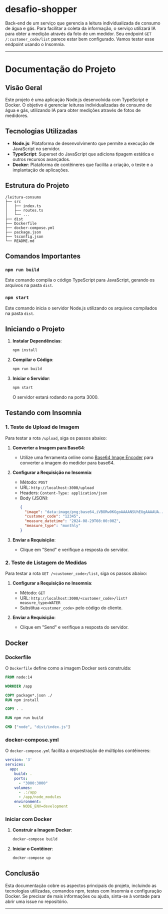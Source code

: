 # desafio-shopper
Back-end de um serviço que gerencia a leitura individualizada de consumo de água e gás. Para facilitar a coleta da informação, o serviço utilizará IA para obter a medição através da foto de um medidor.
Seu endpoint `GET /:customer_code/list` parece estar bem configurado. Vamos testar esse endpoint usando o Insomnia.

---

# Documentação do Projeto

## Visão Geral
Este projeto é uma aplicação Node.js desenvolvida com TypeScript e Docker. O objetivo é gerenciar leituras individualizadas de consumo de água e gás, utilizando IA para obter medições através de fotos de medidores.

## Tecnologias Utilizadas
- **Node.js**: Plataforma de desenvolvimento que permite a execução de JavaScript no servidor.
- **TypeScript**: Superset do JavaScript que adiciona tipagem estática e outros recursos avançados.
- **Docker**: Plataforma de contêineres que facilita a criação, o teste e a implantação de aplicações.

## Estrutura do Projeto
```
/leitura-consumo
├── src
│   ├── index.ts
│   ├── routes.ts
│   └── ...
├── dist
├── Dockerfile
├── docker-compose.yml
├── package.json
├── tsconfig.json
└── README.md
```

## Comandos Importantes
### `npm run build`
Este comando compila o código TypeScript para JavaScript, gerando os arquivos na pasta `dist`.

### `npm start`
Este comando inicia o servidor Node.js utilizando os arquivos compilados na pasta `dist`.

## Iniciando o Projeto
1. **Instalar Dependências**:
   ```bash
   npm install
   ```

2. **Compilar o Código**:
   ```bash
   npm run build
   ```

3. **Iniciar o Servidor**:
   ```bash
   npm start
   ```
   O servidor estará rodando na porta 3000.

## Testando com Insomnia
### 1. Teste de Upload de Imagem
Para testar a rota `/upload`, siga os passos abaixo:

1. **Converter a Imagem para Base64**:
   - Utilize uma ferramenta online como [Base64 Image Encoder](https://www.base64-image.de/) para converter a imagem do medidor para base64.

2. **Configurar a Requisição no Insomnia**:
   - Método: `POST`
   - URL: `http://localhost:3000/upload`
   - Headers: `Content-Type: application/json`
   - Body (JSON):
     ```json
     {
       "image": "data:image/png;base64,iVBORw0KGgoAAAANSUhEUgAAAAUA...",
       "customer_code": "12345",
       "measure_datetime": "2024-08-29T08:00:00Z",
       "measure_type": "monthly"
     }
     ```

3. **Enviar a Requisição**:
   - Clique em "Send" e verifique a resposta do servidor.

### 2. Teste de Listagem de Medidas
Para testar a rota `GET /<customer_code>/list`, siga os passos abaixo:

1. **Configurar a Requisição no Insomnia**:
   - Método: `GET`
   - URL: `http://localhost:3000/<customer_code>/list?measure_type=WATER`
   - Substitua `<customer_code>` pelo código do cliente.

2. **Enviar a Requisição**:
   - Clique em "Send" e verifique a resposta do servidor.

## Docker
### Dockerfile
O `Dockerfile` define como a imagem Docker será construída:
```dockerfile
FROM node:14

WORKDIR /app

COPY package*.json ./
RUN npm install

COPY . .

RUN npm run build

CMD ["node", "dist/index.js"]
```

### docker-compose.yml
O `docker-compose.yml` facilita a orquestração de múltiplos contêineres:
```yaml
version: '3'
services:
  app:
    build: .
    ports:
      - "3000:3000"
    volumes:
      - .:/app
      - /app/node_modules
    environment:
      - NODE_ENV=development
```

### Iniciar com Docker
1. **Construir a Imagem Docker**:
   ```bash
   docker-compose build
   ```

2. **Iniciar o Contêiner**:
   ```bash
   docker-compose up
   ```

## Conclusão
Esta documentação cobre os aspectos principais do projeto, incluindo as tecnologias utilizadas, comandos npm, testes com Insomnia e configuração Docker. Se precisar de mais informações ou ajuda, sinta-se à vontade para abrir uma issue no repositório.

---
